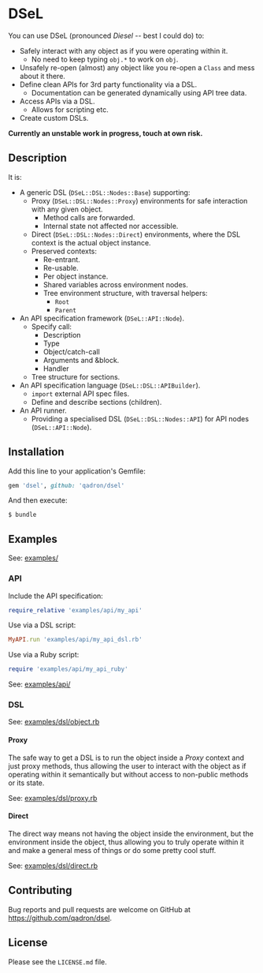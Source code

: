 # DSeL

You can use DSeL (pronounced _Diesel_ -- best I could do) to:

* Safely interact with any object as if you were operating within it.
    * No need to keep typing `obj.*` to work on `obj`.
* Unsafely re-open (almost) any object like you re-open a `Class` and mess about it there.
* Define clean APIs for 3rd party functionality via a DSL.
    * Documentation can be generated dynamically using API tree data.
* Access APIs via a DSL.
    * Allows for scripting etc.
* Create custom DSLs.

**Currently an unstable work in progress, touch at own risk.**

## Description

It is:

* A generic DSL (`DSeL::DSL::Nodes::Base`) supporting:
    * Proxy (`DSeL::DSL::Nodes::Proxy`) environments for safe interaction with any given object.
        * Method calls are forwarded.
        * Internal state not affected nor accessible.
    * Direct (`DSeL::DSL::Nodes::Direct`) environments, 
        where the DSL context is the actual object instance.
    * Preserved contexts:
        * Re-entrant.
        * Re-usable.
        * Per object instance.
        * Shared variables across environment nodes.
        * Tree environment structure, with traversal helpers:
            * `Root`
            * `Parent`
* An API specification framework (`DSeL::API::Node`).
    * Specify call:
        * Description 
        * Type
        * Object/catch-call
        * Arguments and &block.
        * Handler
    * Tree structure for sections.
* An API specification language (`DSeL::DSL::APIBuilder`).
    * `import` external API spec files.
    * Define and describe sections (children).
* An API runner.
    * Providing a specialised DSL (`DSeL::DSL::Nodes::API`) for API nodes (`DSeL::API::Node`).

## Installation

Add this line to your application's Gemfile:

```ruby
gem 'dsel', github: 'qadron/dsel'
```

And then execute:

    $ bundle

## Examples

See: [examples/](https://github.com/qadron/dsel/tree/master/examples/)

### API

Include the API specification:

```ruby
require_relative 'examples/api/my_api'
```

Use via a DSL script:

```ruby
MyAPI.run 'examples/api/my_api_dsl.rb'
```

Use via a Ruby script:

```ruby
require 'examples/api/my_api_ruby'
````

See: [examples/api/](https://github.com/qadron/dsel/tree/master/examples/api/)

### DSL

See: [examples/dsl/object.rb](https://github.com/qadron/dsel/tree/master/examples/dsl/object.rb)

#### Proxy

The safe way to get a DSL is to run the object inside a _Proxy_ context and
just proxy methods, thus allowing the user to interact with the object as if 
operating within it semantically but without access to non-public methods or its 
state.

See: [examples/dsl/proxy.rb](https://github.com/qadron/dsel/tree/master/examples/dsl/proxy.rb)

#### Direct

The direct way means not having the object inside the environment, but the 
environment inside the object, thus allowing you to truly operate within it and 
make a general mess of things or do some pretty cool stuff.

See: [examples/dsl/direct.rb](https://github.com/qadron/dsel/tree/master/examples/dsl/direct.rb)

## Contributing

Bug reports and pull requests are welcome on GitHub at https://github.com/qadron/dsel.

## License

Please see the `LICENSE.md` file.
